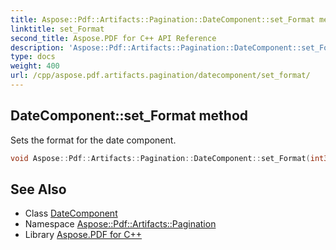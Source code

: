 ```yaml
---
title: Aspose::Pdf::Artifacts::Pagination::DateComponent::set_Format method
linktitle: set_Format
second_title: Aspose.PDF for C++ API Reference
description: 'Aspose::Pdf::Artifacts::Pagination::DateComponent::set_Format method. Sets the format for the date component in C++.'
type: docs
weight: 400
url: /cpp/aspose.pdf.artifacts.pagination/datecomponent/set_format/
---
```

## DateComponent::set_Format method


Sets the format for the date component.

```cpp
void Aspose::Pdf::Artifacts::Pagination::DateComponent::set_Format(int32_t value)
```

## See Also

* Class [DateComponent](../)
* Namespace [Aspose::Pdf::Artifacts::Pagination](../../)
* Library [Aspose.PDF for C++](../../../)
